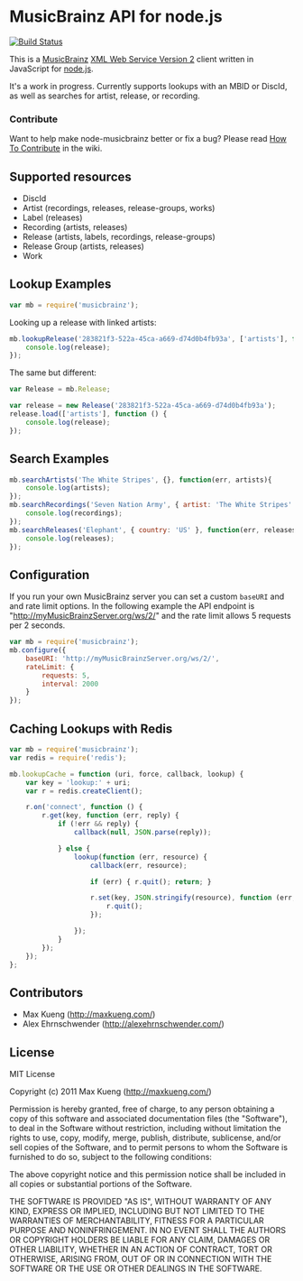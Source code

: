 MusicBrainz API for node.js
===========================

[![Build Status](https://secure.travis-ci.org/maxkueng/node-musicbrainz.png?branch=master)](http://travis-ci.org/maxkueng/node-musicbrainz)

This is a [MusicBrainz][mb] [XML Web Service Version 2][mbwsv2] client written in JavaScript for [node.js][node].

It's a work in progress. Currently supports lookups with an MBID or DiscId, as well as searches for artist, release, or recording.

### Contribute

Want to help make node-musicbrainz better or fix a bug? Please read [How To Contribute][contribute] in the wiki.

Supported resources
-------------------

 - DiscId
 - Artist (recordings, releases, release-groups, works)
 - Label (releases)
 - Recording (artists, releases)
 - Release (artists, labels, recordings, release-groups)
 - Release Group (artists, releases)
 - Work

Lookup Examples
---------------

```javascript
var mb = require('musicbrainz');
```

Looking up a release with linked artists:

```javascript
mb.lookupRelease('283821f3-522a-45ca-a669-d74d0b4fb93a', ['artists'], function (error, release) {
	console.log(release);
});
```

The same but different:

```javascript
var Release = mb.Release;

var release = new Release('283821f3-522a-45ca-a669-d74d0b4fb93a');
release.load(['artists'], function () {
	console.log(release);
});
```

Search Examples
---------------

```javascript
mb.searchArtists('The White Stripes', {}, function(err, artists){
    console.log(artists);
});
mb.searchRecordings('Seven Nation Army', { artist: 'The White Stripes' }, function(err, recordings){
    console.log(recordings);
});
mb.searchReleases('Elephant', { country: 'US' }, function(err, releases){
    console.log(releases);
});
```

Configuration
-------------

If you run your own MusicBrainz server you can set a custom `baseURI`
and and rate limit options. In the following example the API endpoint is
"http://myMusicBrainzServer.org/ws/2/" and the rate limit allows 5
requests per 2 seconds.

```javascript
var mb = require('musicbrainz');
mb.configure({
    baseURI: 'http://myMusicBrainzServer.org/ws/2/',
    rateLimit: {
        requests: 5,
        interval: 2000
    }
});
```

Caching Lookups with Redis
--------------------------

```javascript
var mb = require('musicbrainz');
var redis = require('redis');

mb.lookupCache = function (uri, force, callback, lookup) {
	var key = 'lookup:' + uri;
	var r = redis.createClient();

	r.on('connect', function () {
		r.get(key, function (err, reply) {
			if (!err && reply) {
				callback(null, JSON.parse(reply));

			} else {
				lookup(function (err, resource) {
					callback(err, resource);

					if (err) { r.quit(); return; }

					r.set(key, JSON.stringify(resource), function (err, reply) {
						r.quit();
					});

				});
			}
		});
	});
};
```

Contributors
------------

 - Max Kueng (http://maxkueng.com/)
 - Alex Ehrnschwender (http://alexehrnschwender.com/)

License
-------

MIT License

Copyright (c) 2011 Max Kueng (http://maxkueng.com/)
 
Permission is hereby granted, free of charge, to any person obtaining
a copy of this software and associated documentation files (the
"Software"), to deal in the Software without restriction, including
without limitation the rights to use, copy, modify, merge, publish,
distribute, sublicense, and/or sell copies of the Software, and to
permit persons to whom the Software is furnished to do so, subject to
the following conditions:
 
The above copyright notice and this permission notice shall be
included in all copies or substantial portions of the Software.
 
THE SOFTWARE IS PROVIDED "AS IS", WITHOUT WARRANTY OF ANY KIND,
EXPRESS OR IMPLIED, INCLUDING BUT NOT LIMITED TO THE WARRANTIES OF
MERCHANTABILITY, FITNESS FOR A PARTICULAR PURPOSE AND
NONINFRINGEMENT. IN NO EVENT SHALL THE AUTHORS OR COPYRIGHT HOLDERS BE
LIABLE FOR ANY CLAIM, DAMAGES OR OTHER LIABILITY, WHETHER IN AN ACTION
OF CONTRACT, TORT OR OTHERWISE, ARISING FROM, OUT OF OR IN CONNECTION
WITH THE SOFTWARE OR THE USE OR OTHER DEALINGS IN THE SOFTWARE.


[node]: http://nodejs.org/
[mb]: http://musicbrainz.org/
[mbwsv2]: http://musicbrainz.org/doc/XML_Web_Service/Version_2
[contribute]: https://github.com/maxkueng/node-musicbrainz/wiki/Contribute
